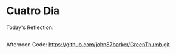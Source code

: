 # Cuatro Dia 

Today's Reflection:

## 

### 

## 

### 

## 

### 

Afternoon Code: https://github.com/john87barker/GreenThumb.git